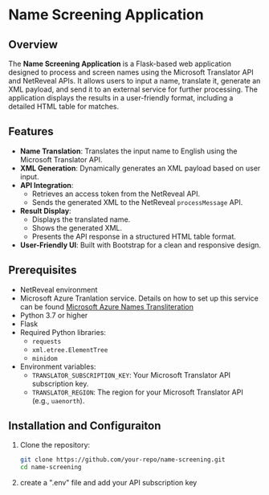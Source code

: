 # Name Screening Application

## Overview
The **Name Screening Application** is a Flask-based web application designed to process and screen names using the Microsoft Translator API and NetReveal APIs. It allows users to input a name, translate it, generate an XML payload, and send it to an external service for further processing. The application displays the results in a user-friendly format, including a detailed HTML table for matches.

## Features
- **Name Translation**: Translates the input name to English using the Microsoft Translator API.
- **XML Generation**: Dynamically generates an XML payload based on user input.
- **API Integration**:
  - Retrieves an access token from the NetReveal API.
  - Sends the generated XML to the NetReveal `processMessage` API.
- **Result Display**:
  - Displays the translated name.
  - Shows the generated XML.
  - Presents the API response in a structured HTML table format.
- **User-Friendly UI**: Built with Bootstrap for a clean and responsive design.

## Prerequisites
- NetReveal environment
- Microsoft Azure Tranlation service. Details on how to set up this service can be found [Microsoft Azure Names Transliteration](https://netreveal.atlassian.net/wiki/x/NoBGJQ)
- Python 3.7 or higher
- Flask
- Required Python libraries:
  - `requests`
  - `xml.etree.ElementTree`
  - `minidom`
- Environment variables:
  - `TRANSLATOR_SUBSCRIPTION_KEY`: Your Microsoft Translator API subscription key.
  - `TRANSLATOR_REGION`: The region for your Microsoft Translator API (e.g., `uaenorth`).

## Installation and Configuraiton
1. Clone the repository:
   ```bash
   git clone https://github.com/your-repo/name-screening.git
   cd name-screening
2. create a ".env" file and add your API subscription key
   ```bash
   
